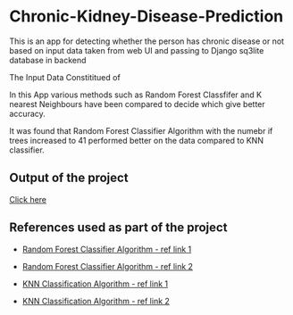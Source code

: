 # Chronic-Kidney-Disease-Prediction
This is an app for detecting whether the person has chronic disease or not based on input data taken from web UI and passing to Django sq3lite database in backend

The Input Data Constititued of 

In this App various methods such as Random Forest Classfifer and K nearest Neighbours have been compared to decide which give better accuracy.

It was found that Random Forest Classifier Algorithm with the numebr if trees increased to 41 performed better on the data compared to KNN classifier.


## Output of the project
  [Click here](https://user-images.githubusercontent.com/60535124/113891914-23449680-97e3-11eb-8d64-46cfdcb9ad59.png)



## References used as part of the project

   - [Random Forest Classifier Algorithm - ref link 1](https://www.simplilearn.com/tutorials/machine-learning-tutorial/random-forest-algorithm)

   - [Random Forest Classifier Algorithm - ref link 2](https://builtin.com/data-science/random-forest-algorithm)

   - [KNN Classification Algorithm - ref link 1](https://www.datacamp.com/community/tutorials/k-nearest-neighbor-classification-scikit-learn)

   - [KNN Classification Algorithm - ref link 2](https://www.javatpoint.com/k-nearest-neighbor-algorithm-for-machine-learning)


